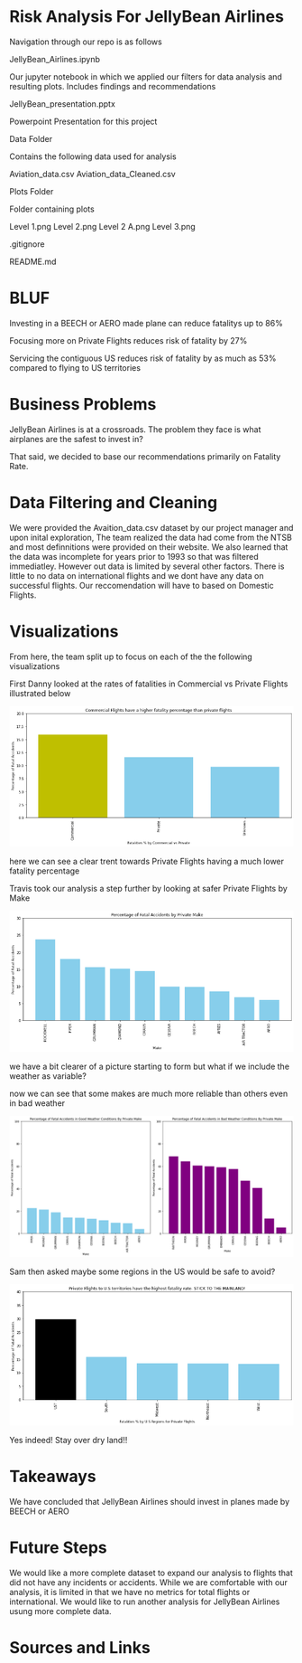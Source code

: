 # Risk Analysis For JellyBean Airlines

Navigation through our repo is as follows

JellyBean_Airlines.ipynb

   Our jupyter notebook in which we applied our filters for data analysis and resulting plots. 
   Includes findings and recommendations


JellyBean_presentation.pptx

   Powerpoint Presentation for this project

Data Folder

   Contains the following data used for analysis 

   Aviation_data.csv
   Aviation_data_Cleaned.csv

Plots Folder

   Folder containing plots
   
   Level 1.png
   Level 2.png
   Level 2 A.png 
   Level 3.png
   

.gitignore

README.md

# BLUF

Investing in a BEECH or AERO made plane can reduce fatalitys up to 86%

Focusing more on Private Flights reduces risk of fatality by 27%

Servicing the contiguous US reduces risk of fatality by as much as 53%
compared to flying to US territories


# Business Problems

JellyBean Airlines is at a crossroads. The problem they face is what airplanes are the safest to invest in? 

That said, we decided to base our recommendations primarily on Fatality Rate.


# Data Filtering and Cleaning

We were provided the Avaition_data.csv dataset by our project manager and
upon inital exploration, The team realized the data had come from the NTSB
and most definnitions were provided on their website. We also learned that
the data was incomplete for years prior to 1993 so that was filtered immediatley.
However out data is limited by several other factors. There is little to no
data on international flights and we dont have any data on successful flights.
Our reccomendation will have to based on Domestic Flights. 


# Visualizations

From here, the team split up to focus on each of the the following visualizations

First Danny looked at the rates of fatalities in Commercial vs Private Flights illustrated below

![Level_1_Plot](plots/Level_1.png)

here we can see a clear trent towards Private Flights having a much lower fatality percentage


Travis took our analysis a step further by looking at safer Private Flights by Make

![Level_2_Plot](plots/Level_2.png)

we have a bit clearer of a picture starting to form but what if we include the weather as variable?


now we can see that some makes are much more reliable than others even in bad weather

![Level_2_A_Plot](plots/Level_2_A.png)

Sam then asked maybe some regions in the US would be safe to avoid?

![Level_3_Plot](plots/Level_3.png)

Yes indeed! Stay over dry land!! 



# Takeaways
We have concluded that JellyBean Airlines should invest in planes made by BEECH or AERO


# Future Steps

We would like a more complete dataset to expand our analysis to flights that did not have any incidents or accidents.
While we are comfortable with our analysis, it is limited in that we have no metrics for total flights or international.
We would like to run another analysis for JellyBean Airlines usung more complete data.

# Sources and Links


